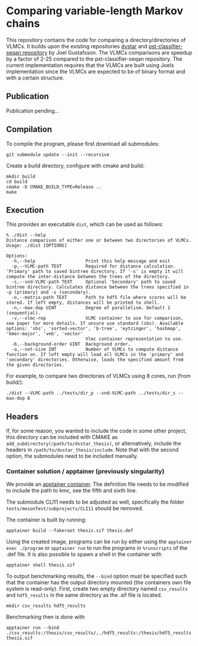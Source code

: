 # Comparing variable-length Markov chains
This repository contains the code for comparing a directory/directories of VLMCs. It builds upon the existing repositories [dvstar](https://github.com/Schlieplab/dvstar) and [pst-classifier-seqan repository](https://github.com/Schlieplab/PstClassifierSeqan) by Joel Gustafsson. The VLMCs comparisons are speedup by a factor of 2-25 compared to the pst-classifier-seqan repository. The current implementation requires that the VLMCs are built using Joels implementation since the VLMCs are expected to be of binary format and with a certain structure. 

## Publication

Publication pending...

## Compilation

To compile the program, please first download all submodules:

```shell script
git submodule update --init --recursive
```

Create a build directory, configure with cmake and build:

```shell script
mkdir build
cd build
cmake -D CMAKE_BUILD_TYPE=Release ..
make
```

## Execution

This provides an executable `dist`, which can be used as follows:

```shell
% ./dist --help
Distance comparison of either one or between two directories of VLMCs.
Usage: ./dist [OPTIONS]

Options:
  -h,--help                   Print this help message and exit
  -p,--VLMC-path TEXT         Required for distance calculation. 'Primary' path to saved bintree directory. If '-s' is empty it will compute the inter-distance between the trees of the directory.
  -s,--snd-VLMC-path TEXT     Optional 'Secondary' path to saved bintree directory. Calculates distance between the trees specified in -p (primary) and -s (secondary).
  -o,--matrix-path TEXT       Path to hdf5 file where scores will be stored. If left empty, distances will be printed to shell.
  -n,--max-dop UINT           Degree of parallelism. Default 1 (sequential).
  -v,--vlmc-rep               VLMC container to use for comparison, see paper for more details. If unsure use standard (sbs). Available options: 'sbs', 'sorted-vector', 'b-tree', 'eytzinger', 'hashmap', 'kmer-major', 'veb', 'vector'
                              Vlmc container representation to use.
  -b,--background-order UINT  Background order.
  -a,--set-size INT           Number of VLMCs to compute distance function on. If left empty will load all VLMCs in the 'primary' and 'secondary' directories. Otherwise, loads the specified amount from the given directories. 
```

For example, to compare two directories of VLMCs using 8 cores, run (from build/):

```shell
./dist --VLMC-path ../tests/dir_p --snd-VLMC-path ../tests/dir_s --max-dop 8
```

## Headers

If, for some reason, you wanted to include the code in some other project, this directory can be included with CMAKE as
`add_subdirectory(/path/to/dvstar_thesis)`, or alternatively, include the headers
in `/path/to/dvstar_thesis/include`.
Note that with the second option, the submodules need to be included manually.

### Container solution / apptainer (previously singularity)

We provide an [apptainer container](https://apptainer.org/). The definition file needs to be modified to
include the path to kmc, see the fifth and sixth line. 

The submodule CLI11 needs to be adjusted as well, specifically the folder `tests/mesonTest/subprojects/CLI11` should be removed. 

The container is built by running:

```shell script
apptainer build --fakeroot thesis.sif thesis.def
```

Using the created image, programs can be run by either using the ```apptainer exec ./program``` or ```apptainer run``` to run the programs in ```%runscripts``` of the .def file. It is also possible to spawn a shell in the container with 
```shell script
apptainer shell thesis.sif
```

To output benchmarking results, the ```--bind``` option must be specified such that the container has the output directory mounted (the containers own file system is read-only). First, create two empty directory named ```csv_results``` and ```hdf5_results``` in the same directory as the .sif file is located. 
```shell script
mkdir csv_results hdf5_results
```
Benchmarking then is done with
```shell script
apptainer run --bind ./csv_results:/thesis/csv_results/,./hdf5_results:/thesis/hdf5_results thesis.sif
```